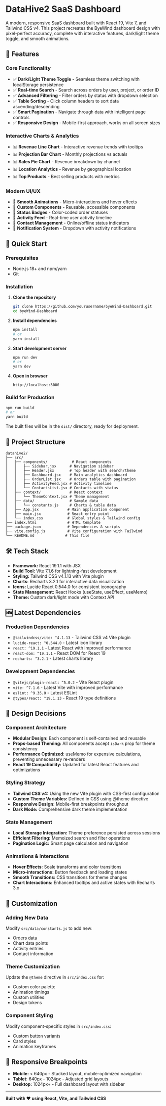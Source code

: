 # DataHive2 SaaS Dashboard

A modern, responsive SaaS dashboard built with React 19, Vite 7, and Tailwind CSS v4. This project recreates the ByeWind dashboard design with pixel-perfect accuracy, complete with interactive features, dark/light theme toggle, and smooth animations.

## 🌟 Features

### **Core Functionality**
- ✅ **Dark/Light Theme Toggle** - Seamless theme switching with localStorage persistence
- ✅ **Real-time Search** - Search across orders by user, project, or order ID
- ✅ **Advanced Filtering** - Filter orders by status with dropdown selection
- ✅ **Table Sorting** - Click column headers to sort data ascending/descending
- ✅ **Smart Pagination** - Navigate through data with intelligent page controls
- ✅ **Responsive Design** - Mobile-first approach, works on all screen sizes

### **Interactive Charts & Analytics**
- 📊 **Revenue Line Chart** - Interactive revenue trends with tooltips
- 📊 **Projection Bar Chart** - Monthly projections vs actuals
- 📊 **Sales Pie Chart** - Revenue breakdown by channel
- 📊 **Location Analytics** - Revenue by geographical location
- 📊 **Top Products** - Best selling products with metrics

### **Modern UI/UX**
- 🎨 **Smooth Animations** - Micro-interactions and hover effects
- 🎨 **Custom Components** - Reusable, accessible components
- 🎨 **Status Badges** - Color-coded order statuses
- 🎨 **Activity Feed** - Real-time user activity timeline
- 🎨 **Contact Management** - Online/offline status indicators
- 🎨 **Notification System** - Dropdown with activity notifications

## 🚀 Quick Start

### Prerequisites
- Node.js 18+ and npm/yarn
- Git

### Installation

1. **Clone the repository**
   ```bash
   git clone https://github.com/yourusername/byeWind-Dashboard.git
   cd byeWind-Dashboard
   ```

2. **Install dependencies**
   ```bash
   npm install
   # or
   yarn install
   ```

3. **Start development server**
   ```bash
   npm run dev
   # or
   yarn dev
   ```

4. **Open in browser**
   ```
   http://localhost:3000
   ```

### Build for Production

```bash
npm run build
# or
yarn build
```

The built files will be in the `dist/` directory, ready for deployment.

## 📁 Project Structure

```
datahive2/
├── src/
│   ├── components/           # React components
│   │   ├── Sidebar.jsx      # Navigation sidebar
│   │   ├── Header.jsx       # Top header with search/theme
│   │   ├── Dashboard.jsx    # Main analytics dashboard
│   │   ├── OrderList.jsx    # Orders table with pagination
│   │   ├── ActivityFeed.jsx # Activity timeline
│   │   └── ContactsList.jsx # Contacts with status
│   ├── context/             # React context
│   │   └── ThemeContext.jsx # Theme management
│   ├── data/                # Sample data
│   │   └── constants.js     # Charts & table data
│   ├── App.jsx             # Main application component
│   ├── main.jsx            # React entry point
│   └── index.css           # Global styles & Tailwind config
├── index.html              # HTML template
├── package.json            # Dependencies & scripts
├── vite.config.js          # Vite configuration with Tailwind
└── README.md              # This file
```

## 🛠 Tech Stack

- **Framework:** React 19.1.1 with JSX
- **Build Tool:** Vite 7.1.6 for lightning-fast development
- **Styling:** Tailwind CSS v4.1.13 with Vite plugin
- **Charts:** Recharts 3.2.1 for interactive data visualization
- **Icons:** Lucide React 0.544.0 for consistent iconography
- **State Management:** React Hooks (useState, useEffect, useMemo)
- **Theme:** Custom dark/light mode with Context API

## 🆕 Latest Dependencies

### **Production Dependencies**
- `@tailwindcss/vite: ^4.1.13` - Tailwind CSS v4 Vite plugin
- `lucide-react: ^0.544.0` - Latest icon library
- `react: ^19.1.1` - Latest React with improved performance
- `react-dom: ^19.1.1` - React DOM for React 19
- `recharts: ^3.2.1` - Latest charts library

### **Development Dependencies**
- `@vitejs/plugin-react: ^5.0.2` - Vite React plugin
- `vite: ^7.1.6` - Latest Vite with improved performance
- `eslint: ^9.35.0` - Latest ESLint
- `@types/react: ^19.1.13` - React 19 type definitions

## 🎨 Design Decisions

### **Component Architecture**
- **Modular Design:** Each component is self-contained and reusable
- **Props-based Theming:** All components accept `isDark` prop for theme consistency
- **Performance Optimized:** useMemo for expensive calculations, preventing unnecessary re-renders
- **React 19 Compatibility:** Updated for latest React features and optimizations

### **Styling Strategy**
- **Tailwind CSS v4:** Using the new Vite plugin with CSS-first configuration
- **Custom Theme Variables:** Defined in CSS using @theme directive
- **Responsive Design:** Mobile-first breakpoints throughout
- **Dark Mode:** Comprehensive dark theme implementation

### **State Management**
- **Local Storage Integration:** Theme preference persisted across sessions
- **Efficient Filtering:** Memoized search and filter operations
- **Pagination Logic:** Smart page calculation and navigation

### **Animations & Interactions**
- **Hover Effects:** Scale transforms and color transitions
- **Micro-interactions:** Button feedback and loading states
- **Smooth Transitions:** CSS transitions for theme changes
- **Chart Interactions:** Enhanced tooltips and active states with Recharts 3.x

## 🔧 Customization

### **Adding New Data**
Modify `src/data/constants.js` to add new:
- Orders data
- Chart data points
- Activity entries
- Contact information

### **Theme Customization**
Update the `@theme` directive in `src/index.css` for:
- Custom color palette
- Animation timings
- Custom utilities
- Design tokens

### **Component Styling**
Modify component-specific styles in `src/index.css`:
- Custom button variants
- Card styles
- Animation keyframes

## 📱 Responsive Breakpoints

- **Mobile:** < 640px - Stacked layout, mobile-optimized navigation
- **Tablet:** 640px - 1024px - Adjusted grid layouts
- **Desktop:** 1024px+ - Full dashboard layout with sidebar

---

**Built with ❤️ using React, Vite, and Tailwind CSS**